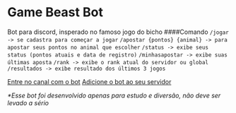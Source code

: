 # Game Beast Bot

Bot para discord, insperado no famoso jogo do bicho
####Comando
`/jogar -> se cadastra para começar a jogar`
`/apostar {pontos} {animal} -> para apostar seus pontos no animal que escolher`
`/status -> exibe seus status (pontos atuais e data de registro)`
`/minhasapostar -> exibe suas últimas aposta`
`/rank -> exibe o rank atual do servidor ou global`
`/resultados -> exibe resultado dos últimos 3 jogos`

[Entre no canal com o bot](https://discord.gg/H4KqVkB3)
[Adicione o bot ao seu servidor](https://discord.com/api/oauth2/authorize?client_id=1020739018666819744&permissions=8&scope=bot)

_*Esse bot foi desenvolvido apenas para estudo e diversão, não deve ser levado a sério_
